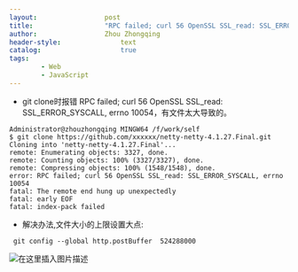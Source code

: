 ```yaml
---
layout:					post
title:					"RPC failed; curl 56 OpenSSL SSL_read: SSL_ERROR_SYSCALL, errno 10054"
author:					Zhou Zhongqing
header-style:				text
catalog:					true
tags:
		- Web
		- JavaScript
---
```

- git clone时报错 RPC failed; curl 56 OpenSSL SSL_read: SSL_ERROR_SYSCALL, errno 10054，有文件太大导致的。

```
Administrator@zhouzhongqing MINGW64 /f/work/self
$ git clone https://github.com/xxxxxx/netty-netty-4.1.27.Final.git
Cloning into 'netty-netty-4.1.27.Final'...
remote: Enumerating objects: 3327, done.
remote: Counting objects: 100% (3327/3327), done.
remote: Compressing objects: 100% (1548/1548), done.
error: RPC failed; curl 56 OpenSSL SSL_read: SSL_ERROR_SYSCALL, errno 10054
fatal: The remote end hung up unexpectedly
fatal: early EOF
fatal: index-pack failed

```
- 解决办法,文件大小的上限设置大点: 

```
 git config --global http.postBuffer  524288000
```

![在这里插入图片描述](https://i-blog.csdnimg.cn/blog_migrate/aab62a8ecf4740de3f05ad0f6eb5f03f.png)